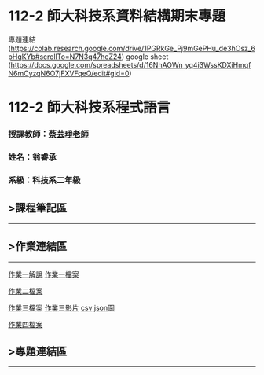 # 112-2 師大科技系資料結構期末專題
專題連結(https://colab.research.google.com/drive/1PGRkGe_Pj9mGePHu_de3hOsz_6pHqKYb#scrollTo=N7N3q47heZ24)
google sheet (https://docs.google.com/spreadsheets/d/16NhAOWn_yq4i3WssKDXiHmqfN6mCyzqN6O7jFXVFqeQ/edit#gid=0)


# 112-2 師大科技系程式語言

### 授課教師：[蔡芸琤老師](https://github.com/pecu)

### 姓名：翁睿承

### 系級：科技系二年級

## >課程筆記區
***
## >作業連結區
***
[作業一解說](https://youtu.be/MxVM98TKtHE) [作業一檔案](https://github.com/SLXSH57/SLXSH57/blob/main/%E4%BD%9C%E6%A5%AD%E4%B8%80.ipynb)

[作業二檔案](https://github.com/SLXSH57/SLXSH57/blob/main/%E4%BD%9C%E6%A5%AD%E4%BA%8C.ipynb) 

[作業三檔案](https://github.com/SLXSH57/SLXSH57/blob/main/%E4%BD%9C%E6%A5%AD%E4%B8%89.ipynb) [作業三影片](https://youtu.be/gilL1IbI1EY) [csv](https://github.com/SLXSH57/SLXSH57/blob/2c2a54fd70acbd922e9fa9adc6683a8e38e8050b/data.csv) [json圖](https://github.com/SLXSH57/SLXSH57/blob/main/jsoncrack.com.png)

[作業四檔案](https://github.com/SLXSH57/SLXSH57/blob/main/%E4%BD%9C%E6%A5%AD%E5%9B%9B.ipynb)
## >專題連結區
***
